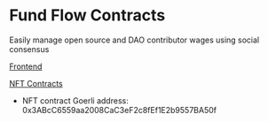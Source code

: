 # Fund Flow Contracts

Easily manage open source and DAO contributor wages using social consensus

[Frontend](https://github.com/JohnGuilding/frontend)

[NFT Contracts](https://github.com/marciob/funds-flow-nft)
- NFT contract Goerli address: 0x3ABcC6559aa2008CaC3eF2c8fEf1E2b9557BA50f
